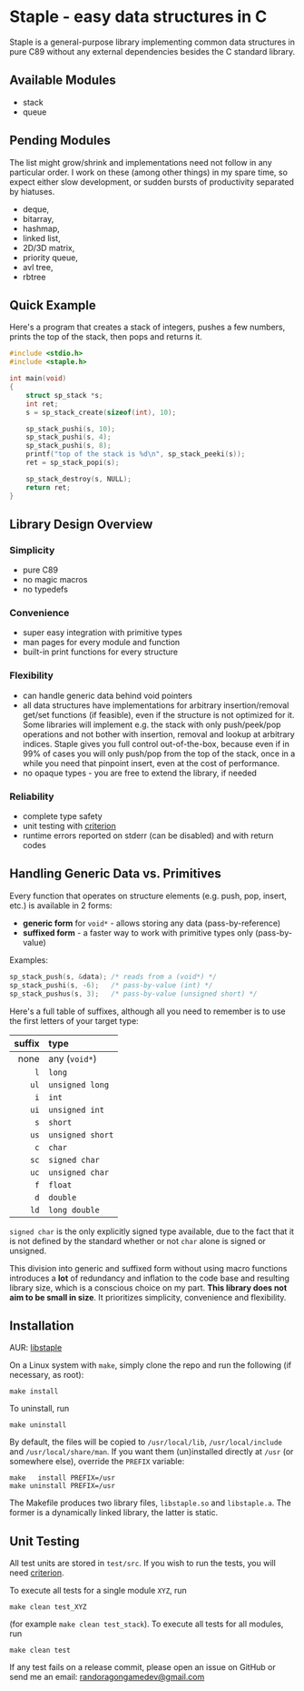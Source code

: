 # Staple - easy data structures in C

Staple is a general-purpose library implementing common data structures in pure
C89 without any external dependencies besides the C standard library.

## Available Modules

- stack
- queue

## Pending Modules

The list might grow/shrink and implementations need not follow in any particular
order. I work on these (among other things) in my spare time, so expect either
slow development, or sudden bursts of productivity separated by hiatuses.

- deque,
- bitarray,
- hashmap,
- linked list,
- 2D/3D matrix,
- priority queue,
- avl tree,
- rbtree

## Quick Example

Here's a program that creates a stack of integers, pushes a few numbers, prints
the top of the stack, then pops and returns it.

```c
#include <stdio.h>
#include <staple.h>

int main(void)
{
	struct sp_stack *s;
	int ret;
	s = sp_stack_create(sizeof(int), 10);

	sp_stack_pushi(s, 10);
	sp_stack_pushi(s, 4);
	sp_stack_pushi(s, 8);
	printf("top of the stack is %d\n", sp_stack_peeki(s));
	ret = sp_stack_popi(s);

	sp_stack_destroy(s, NULL);
	return ret;
}
```

## Library Design Overview

### Simplicity

- pure C89
- no magic macros
- no typedefs

### Convenience

- super easy integration with primitive types
- man pages for every module and function
- built-in print functions for every structure

### Flexibility

- can handle generic data behind void pointers
- all data structures have implementations for arbitrary insertion/removal
  get/set functions (if feasible), even if the structure is not optimized for
  it. Some libraries will implement e.g. the stack with only push/peek/pop
  operations and not bother with insertion, removal and lookup at arbitrary
  indices. Staple gives you full control out-of-the-box, because even if in
  99% of cases you will only push/pop from the top of the stack, once in a while
  you need that pinpoint insert, even at the cost of performance.
- no opaque types - you are free to extend the library, if needed

### Reliability

- complete type safety
- unit testing with [criterion](https://github.com/Snaipe/Criterion)
- runtime errors reported on stderr (can be disabled) and with return codes

## Handling Generic Data vs. Primitives

Every function that operates on structure elements (e.g. push, pop, insert,
etc.) is available in 2 forms:

- **generic form** for `void*` - allows storing any data (pass-by-reference)
- **suffixed form** - a faster way to work with primitive types only
  (pass-by-value)

Examples:

```c
sp_stack_push(s, &data); /* reads from a (void*) */
sp_stack_pushi(s, -6);   /* pass-by-value (int) */
sp_stack_pushus(s, 3);   /* pass-by-value (unsigned short) */
```

Here's a full table of suffixes, although all you need to remember is to use the
first letters of your target type:

suffix | type
---: | :---
none | any (`void*`)
`l` | `long`
`ul` | `unsigned long`
`i` | `int`
`ui` | `unsigned int`
`s` | `short`
`us` | `unsigned short`
`c` | `char`
`sc` | `signed char`
`uc` | `unsigned char`
`f` | `float`
`d` | `double`
`ld` | `long double`

`signed char` is the only explicitly signed type available, due to the fact that
it is not defined by the standard whether or not `char` alone is signed or
unsigned.

This division into generic and suffixed form without using macro functions
introduces a **lot** of redundancy and inflation to the code base and resulting
library size, which is a conscious choice on my part. **This library does not aim
to be small in size**. It prioritizes simplicity, convenience and flexibility.

## Installation

AUR: [libstaple](https://aur.archlinux.org/packages/libstaple/)

On a Linux system with `make`, simply clone the repo and run the following (if
necessary, as root):

	make install

To uninstall, run

	make uninstall

By default, the files will be copied to `/usr/local/lib`, `/usr/local/include`
and `/usr/local/share/man`. If you want them (un)installed directly at
`/usr` (or somewhere else),
override the `PREFIX` variable:

	make   install PREFIX=/usr
	make uninstall PREFIX=/usr

The Makefile produces two library files, `libstaple.so` and `libstaple.a`. The former
is a dynamically linked library, the latter is static.

## Unit Testing

All test units are stored in `test/src`. If you wish to run the tests, you will
need [criterion](https://github.com/Snaipe/Criterion).

To execute all tests for a single module `XYZ`, run

	make clean test_XYZ

(for example `make clean test_stack`). To execute all tests for all
modules, run

	make clean test

If any test fails on a release commit, please open an issue on GitHub or send me
an email: <randoragongamedev@gmail.com>
